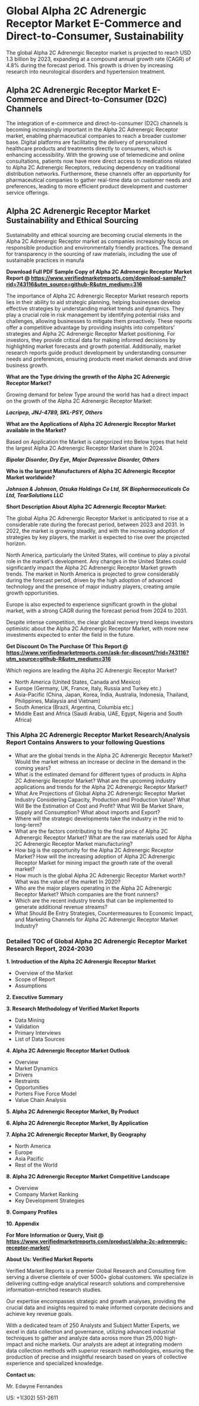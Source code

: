 <h1>Global Alpha 2C Adrenergic Receptor Market E-Commerce and Direct-to-Consumer, Sustainability</h1><p class=""><p>The global Alpha 2C Adrenergic Receptor market is projected to reach USD 1.3 billion by 2023, expanding at a compound annual growth rate (CAGR) of 4.8% during the forecast period. This growth is driven by increasing research into neurological disorders and hypertension treatment.</p><h2>Alpha 2C Adrenergic Receptor Market E-Commerce and Direct-to-Consumer (D2C) Channels</h2><p>The integration of e-commerce and direct-to-consumer (D2C) channels is becoming increasingly important in the Alpha 2C Adrenergic Receptor market, enabling pharmaceutical companies to reach a broader customer base. Digital platforms are facilitating the delivery of personalized healthcare products and treatments directly to consumers, which is enhancing accessibility. With the growing use of telemedicine and online consultations, patients now have more direct access to medications related to Alpha 2C Adrenergic Receptors, reducing dependency on traditional distribution networks. Furthermore, these channels offer an opportunity for pharmaceutical companies to gather real-time data on customer needs and preferences, leading to more efficient product development and customer service offerings.</p><h2>Alpha 2C Adrenergic Receptor Market Sustainability and Ethical Sourcing</h2><p>Sustainability and ethical sourcing are becoming crucial elements in the Alpha 2C Adrenergic Receptor market as companies increasingly focus on responsible production and environmentally friendly practices. The demand for transparency in the sourcing of raw materials, including the use of sustainable practices in manufa</p><p class=""><strong>Download Full PDF Sample Copy of Alpha 2C Adrenergic Receptor Market Report @ <a href="https://www.verifiedmarketreports.com/download-sample/?rid=743116&utm_source=github-R&utm_medium=316" target="_blank">https://www.verifiedmarketreports.com/download-sample/?rid=743116&utm_source=github-R&utm_medium=316</a></strong></p><p>The importance of&nbsp;Alpha 2C Adrenergic Receptor Market research reports lies in their ability to aid strategic planning, helping businesses develop effective strategies by understanding market trends and dynamics. They play a crucial role in risk management by identifying potential risks and challenges, allowing businesses to mitigate them proactively. These reports offer a competitive advantage by providing insights into competitors' strategies and Alpha 2C Adrenergic Receptor Market positioning. For investors, they provide critical data for making informed decisions by highlighting market forecasts and growth potential. Additionally, market research reports guide product development by understanding consumer needs and preferences, ensuring products meet market demands and drive business growth.</p><p><strong>What are the&nbsp;Type driving the growth of the Alpha 2C Adrenergic Receptor Market?</strong></p><p id="" class="">Growing demand for below Type around the world has had a direct impact on the growth of the Alpha 2C Adrenergic Receptor Market:</p><p class=""><em><strong>Lacripep, JNJ-4789, SKL-PSY, Others</strong></em></p><p class=""><strong>What are the&nbsp;Applications&nbsp;of Alpha 2C Adrenergic Receptor Market available in the Market?</strong></p><p id="" class="">Based on Application the Market is categorized into Below types that held the largest Alpha 2C Adrenergic Receptor Market share In 2024.</p><p class=""><em><strong>Bipolar Disorder, Dry Eye, Major Depressive Disorder, Others</strong></em></p><p class=""><strong>Who is the largest Manufacturers of Alpha 2C Adrenergic Receptor Market worldwide?</strong></p><p><em><strong>Johnson & Johnson, Otsuka Holdings Co Ltd, SK Biopharmaceuticals Co Ltd, TearSolutions LLC</strong></em></p><p id="" class=""><strong>Short Description About Alpha 2C Adrenergic Receptor Market:</strong></p><p>The global Alpha 2C Adrenergic Receptor Market is anticipated to rise at a considerable rate during the forecast period, between 2023 and 2031. In 2022, the market is growing steadily, and with the increasing adoption of strategies by key players, the market is expected to rise over the projected horizon.</p><p>North America, particularly the United States, will continue to play a pivotal role in the market's development. Any changes in the United States could significantly impact the Alpha 2C Adrenergic Receptor Market growth trends. The market in North America is projected to grow considerably during the forecast period, driven by the high adoption of advanced technology and the presence of major industry players, creating ample growth opportunities.</p><p>Europe is also expected to experience significant growth in the global market, with a strong CAGR during the forecast period from 2024 to 2031.</p><p>Despite intense competition, the clear global recovery trend keeps investors optimistic about the Alpha 2C Adrenergic Receptor Market, with more new investments expected to enter the field in the future.</p><p id="" class=""><strong>Get Discount On The Purchase Of This Report @ <a href="https://www.verifiedmarketreports.com/ask-for-discount/?rid=743116?utm_source=github-R&utm_medium=316" target="_blank">https://www.verifiedmarketreports.com/ask-for-discount/?rid=743116?utm_source=github-R&utm_medium=316</a></strong></p><p class="">Which regions are leading the Alpha 2C Adrenergic Receptor Market?</p><ul><li>North America (United States, Canada and Mexico)</li><li>Europe (Germany, UK, France, Italy, Russia and Turkey etc.)</li><li>Asia-Pacific (China, Japan, Korea, India, Australia, Indonesia, Thailand, Philippines, Malaysia and Vietnam)</li><li>South America (Brazil, Argentina, Columbia etc.)</li><li>Middle East and Africa (Saudi Arabia, UAE, Egypt, Nigeria and South Africa)</li></ul><h3 id="" class="">This Alpha 2C Adrenergic Receptor Market Research/Analysis Report Contains Answers to your following Questions</h3><ul><li>What are the global trends in the Alpha 2C Adrenergic Receptor Market? Would the market witness an increase or decline in the demand in the coming years?</li><li>What is the estimated demand for different types of products in Alpha 2C Adrenergic Receptor Market? What are the upcoming industry applications and trends for the Alpha 2C Adrenergic Receptor Market?</li><li>What Are Projections of Global Alpha 2C Adrenergic Receptor Market Industry Considering Capacity, Production and Production Value? What Will Be the Estimation of Cost and Profit? What Will Be Market Share, Supply and Consumption? What about imports and Export?</li><li>Where will the strategic developments take the industry in the mid to long-term?</li><li>What are the factors contributing to the final price of Alpha 2C Adrenergic Receptor Market? What are the raw materials used for Alpha 2C Adrenergic Receptor Market manufacturing?</li><li>How big is the opportunity for the Alpha 2C Adrenergic Receptor Market? How will the increasing adoption of Alpha 2C Adrenergic Receptor Market for mining impact the growth rate of the overall market?</li><li>How much is the global Alpha 2C Adrenergic Receptor Market worth? What was the value of the market In 2020?</li><li>Who are the major players operating in the Alpha 2C Adrenergic Receptor Market? Which companies are the front runners?</li><li>Which are the recent industry trends that can be implemented to generate additional revenue streams?</li><li>What Should Be Entry Strategies, Countermeasures to Economic Impact, and Marketing Channels for Alpha 2C Adrenergic Receptor Market Industry?</li></ul><h3 id="" class="">Detailed TOC of Global Alpha 2C Adrenergic Receptor Market Research Report, 2024-2030</h3><p id="" class=""><strong>1. Introduction of the Alpha 2C Adrenergic Receptor Market</strong></p><ul><li>Overview of the Market</li><li>Scope of Report</li><li>Assumptions</li></ul><p id="" class=""><strong>2. Executive Summary</strong></p><p id="" class=""><strong>3. Research Methodology of Verified Market Reports</strong></p><ul><li>Data Mining</li><li>Validation</li><li>Primary Interviews</li><li>List of Data Sources</li></ul><p id="" class=""><strong>4. Alpha 2C Adrenergic Receptor Market Outlook</strong></p><ul><li>Overview</li><li>Market Dynamics</li><li>Drivers</li><li>Restraints</li><li>Opportunities</li><li>Porters Five Force Model</li><li>Value Chain Analysis</li></ul><p id="" class=""><strong>5. Alpha 2C Adrenergic Receptor Market, By Product</strong></p><p id="" class=""><strong>6. Alpha 2C Adrenergic Receptor Market, By Application</strong></p><p id="" class=""><strong>7. Alpha 2C Adrenergic Receptor Market, By Geography</strong></p><ul><li>North America</li><li>Europe</li><li>Asia Pacific</li><li>Rest of the World</li></ul><p id="" class=""><strong>8. Alpha 2C Adrenergic Receptor Market Competitive Landscape</strong></p><ul><li>Overview</li><li>Company Market Ranking</li><li>Key Development Strategies</li></ul><p id="" class=""><strong>9. Company Profiles</strong></p><p id="" class=""><strong>10. Appendix</strong></p><p id="" class=""><strong>For More Information or Query, Visit @ <a href="https://www.verifiedmarketreports.com/product/alpha-2c-adrenergic-receptor-market/" target="_blank">https://www.verifiedmarketreports.com/product/alpha-2c-adrenergic-receptor-market/</a></strong></p><p id="" class=""><strong>About Us: Verified Market Reports</strong></p><p id="" class="">Verified Market Reports is a premier Global Research and Consulting firm serving a diverse clientele of over 5000+ global customers. We specialize in delivering cutting-edge analytical research solutions and comprehensive information-enriched research studies.</p><p id="" class="">Our expertise encompasses strategic and growth analyses, providing the crucial data and insights required to make informed corporate decisions and achieve key revenue goals.</p><p id="" class="">With a dedicated team of 250 Analysts and Subject Matter Experts, we excel in data collection and governance, utilizing advanced industrial techniques to gather and analyze data across more than 25,000 high-impact and niche markets. Our analysts are adept at integrating modern data collection methods with superior research methodologies, ensuring the production of precise and insightful research based on years of collective experience and specialized knowledge.</p><p id="" class=""><strong>Contact us:</strong></p><p id="" class="">Mr. Edwyne Fernandes</p><p id="" class="">US: +1(302) 551-2611</p>